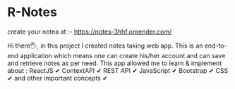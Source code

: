 # R-Notes

create your notea at :- https://notes-3hhf.onrender.com/


Hi there🖐, in this project I created notes taking web app. This is an end-to-end application which means one can create his/her account and can save and retrieve notes as per need. This app allowed me to learn & implement about :
ReactJS ✔
ContextAPI ✔
REST API ✔
JavaScript ✔
Bootstrap ✔
CSS ✔
and other important concepts ✔
